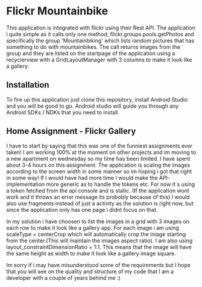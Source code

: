 # Flickr Mountainbike

This application is integrated with flickr using their Rest API. The application i quite simple as it calls only one method; flickr.groups.pools.getPhotos and specifically the group 'Mountainbiking' which lists random pictures that has something to do with mountainbikes. The call returns images from the group and they are listed on the startpage of the application using a recyclerview with a GridLayoutManager with 3 columns to make it look like a gallery.

## Installation
To fire up this application just clone this repository, install Android Studio and you will be good to go. Android studio will guide you through any Android SDKs / NDKs that you need to install.

## Home Assignment - Flickr Gallery
I have to start by saying that this was one of the funniest assignments ever taken! I am working 100% at the moment on other projects and im moving to a new apartment on wednesday so my time has been limited. I have spent about 3-4 hours on this assignment. The application is scaling the images according to the screen width in some manner so im hoping i got that right in some way! If I would have had more time I would make the API-implementation more generic as to handle the tokens etc. For now it´s using a token fetched from the api console and is static. (If the application wont work and it throws an error message its probobly because of this) I would also use fragments instead of just a activity as the solution is right now, but since the application only has one page i didnt focus on that.

In my solution i have choosen to list the images in a grid with 3 images on each row to make it look like a gallery app. For each image i am using scaleType = centerCrop which will automatically crop the image starting from the center.(This will maintain the images aspect ratio). I am also using layout_constraintDimensionRatio = 1:1. This means that the image will have the same height as width to make it look like a gallery image square.

Im sorry if i may have  misunderstood some of the requirements but I hope that you will see on the quality and structure of my code that I am a developer with a couple of years behind me :)
